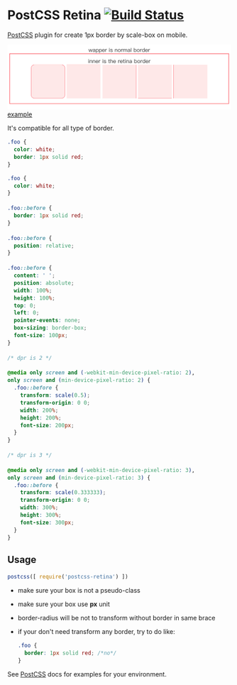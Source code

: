 # PostCSS Retina [![Build Status][ci-img]][ci]

[PostCSS] plugin for create 1px border by scale-box on mobile.

![](./example/example.png)  
[example](https://rawgit.com/Ziphwy/postcss-retina/master/example/index.html)


It's compatible for all type of border.

[PostCSS]: https://github.com/postcss/postcss
[ci-img]:  https://travis-ci.org/ziphwy/postcss-retina.svg
[ci]:      https://travis-ci.org/ziphwy/postcss-retina

```css
.foo {
  color: white;
  border: 1px solid red;
}
```

```css
.foo {
  color: white;
}

.foo::before {
  border: 1px solid red;
}

.foo::before {
  position: relative;
}

.foo::before {
  content: ' ';
  position: absolute;
  width: 100%;
  height: 100%;
  top: 0;
  left: 0;
  pointer-events: none;
  box-sizing: border-box;
  font-size: 100px;
}

/* dpr is 2 */

@media only screen and (-webkit-min-device-pixel-ratio: 2), 
only screen and (min-device-pixel-ratio: 2) {
  .foo::before {
    transform: scale(0.5);
    transform-origin: 0 0;
    width: 200%;
    height: 200%;
    font-size: 200px;
  }
}

/* dpr is 3 */

@media only screen and (-webkit-min-device-pixel-ratio: 3), 
only screen and (min-device-pixel-ratio: 3) {
  .foo::before {
    transform: scale(0.333333);
    transform-origin: 0 0;
    width: 300%;
    height: 300%;
    font-size: 300px;
  }
}
```

## Usage

```js
postcss([ require('postcss-retina') ])
```

* make sure your box is not a pseudo-class
* make sure your box use **px** unit
* border-radius will be not to transform without border in same brace
* if your don't need transform any border, try to do like: 

  ```css
  .foo {  
    border: 1px solid red; /*no*/ 
  }
  ```

See [PostCSS] docs for examples for your environment.
